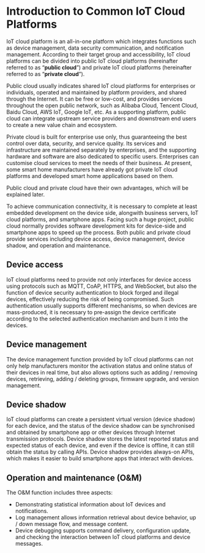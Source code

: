# Introduction to Common IoT Cloud Platforms

IoT cloud platform is an all-in-one platform which integrates functions such as device management, data security communication, and notification management. According to their target group and accessibility, IoT cloud platforms can be divided into public IoT cloud platforms (hereinafter referred to as “**public cloud**”) and private IoT cloud platforms (hereinafter referred to as “**private cloud**”). 

Public cloud usually indicates shared IoT cloud platforms for enterprises or individuals, operated and maintained by platform providers, and shared through the Internet. It can be free or low-cost, and provides services throughout the open public network, such as Alibaba Cloud, Tencent Cloud, Baidu Cloud, AWS IoT, Google IoT, etc. As a supporting platform, public cloud can integrate upstream service providers and downstream end users to create a new value chain and ecosystem.

Private cloud is built for enterprise use only, thus guaranteeing the best control over data, security, and service quality. Its services and infrastructure are maintained separately by enterprises, and the supporting hardware and software are also dedicated to specific users. Enterprises can customise cloud services to meet the needs of their business. At present, some smart home manufacturers have already got private IoT cloud platforms and developed smart home applications based on them.

Public cloud and private cloud have their own advantages, which will be explained later.

To achieve communication connectivity, it is necessary to complete at least embedded development on the device side, alongwith business servers, IoT cloud platforms, and smartphone apps. Facing such a huge project, public cloud normally provides software development kits for device-side and smartphone apps to speed up the process. Both public and private cloud provide services including device access, device management, device shadow, and operation and maintenance.

## Device access

IoT cloud platforms need to provide not only interfaces for device access using protocols such as MQTT, CoAP, HTTPS, and WebSocket, but also the function of device security authentication to block forged and illegal devices, effectively reducing the risk of being compromised. Such authentication usually supports different mechanisms, so when devices are mass-produced, it is necessary to pre-assign the device certificate according to the selected authentication mechanism and burn it into the devices.

## Device management

The device management function provided by IoT cloud platforms can not only help manufacturers monitor the activation status and online status of their devices in real time, but also allows options such as adding / removing devices, retrieving, adding / deleting groups, firmware upgrade, and version management.

## Device shadow

IoT cloud platforms can create a persistent virtual version (device shadow) for each device, and the status of the device shadow can be synchronised and obtained by smartphone app or other devices through Internet transmission protocols. Device shadow stores the latest reported status and expected status of each device, and even if the device is offline, it can still obtain the status by calling APIs. Device shadow provides always-on APIs, which makes it easier to build smartphone apps that interact with devices.

## Operation and maintenance (O&M)

The O&M function includes three aspects: 

- Demonstrating statistical information about IoT devices and notifications.
- Log management allows information retrieval about device behavior, up / down message flow, and message content.
- Device debugging supports command delivery, configuration update, and checking the interaction between IoT cloud platforms and device messages.
